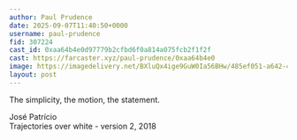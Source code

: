 ```yaml
---
author: Paul Prudence
date: 2025-09-07T11:40:50+0000
username: paul-prudence
fid: 307224
cast_id: 0xaa64b4e0d97779b2cfbd6f0a814a075fcb2f1f2f
cast: https://farcaster.xyz/paul-prudence/0xaa64b4e0
image: https://imagedelivery.net/BXluQx4ige9GuW0Ia56BHw/485ef051-a642-4d09-e14a-7e8907c68500/original
layout: post
---
```

The simplicity, the motion, the statement.  
  
José Patrício  
Trajectories over white - version 2, 2018  

<img src='https://imagedelivery.net/BXluQx4ige9GuW0Ia56BHw/485ef051-a642-4d09-e14a-7e8907c68500/original' alt='' referrerpolicy='no-referrer'/>